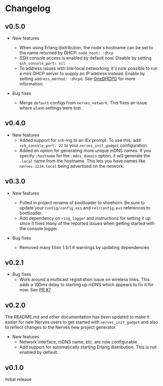 # Changelog

## v0.5.0

* New features
  * When using Erlang distribution, the node's hostname can be set to the name
    returned by DHCP: `node_host: :dhcp`
  * SSH console access is enabled by default now. Disable by setting
    `ssh_console_port: nil`
  * To address issues with link-local networking, it's now possible to run a
    mini DHCP server to supply an IP address instead. Enable by setting
   `address_method: :dhcpd`.  See
   [OneDHCPD](https://github.com/fhunleth/one_dhcpd) for more information.

* Bug fixes
  * Merge `default` configs from `nerves_network`. This fixes an issue where
    `wlan0` settings were lost.

## v0.4.0

* New features
  * Added support for `ssh`-ing to an IEx prompt. To use this, add:
    `ssh_console_port: 22` to your `nerves_init_gadget` configuration.
  * Added an option for generating more unique mDNS names. If you specify
    `:hostname` for the `:mdns_domain` option, it will generate the `.local`
    name from the hostname. This lets you have names like `nerves-1234.local`
    being advertised on the network.

## v0.3.0

* New features
  * Pulled in project rename of bootloader to shoehorn. Be sure to update your
    `config/config.exs` and `rel/config.exs` references to bootloader.
  * Add dependency on `ring_logger` and instructions for setting it up since it
    fixes many of the reported issues when getting started with the console
    logger.

* Bug fixes
  * Removed many Elixir 1.5/1.6 warnings by updating dependencies

## v0.2.1

* Bug fixes
  * Work around a multicast registration issue on wireless links. This adds
    a 100ms delay to starting up mDNS which appears to fix it for now.
    See [PR #7](https://github.com/fhunleth/nerves_init_gadget/pull/7)

## v0.2.0

The README.md and other documentation has been updated to make it easier for new
Nerves users to get started with `nerves_init_gadget` and also to reflect
changes to the Nerves new project generator.

* New features
  * Network interface, mDNS name, etc. are now configurable
  * Add support for automatically starting Erlang distribution. This is not
    enabled by default.

## v0.1.0

Initial release
